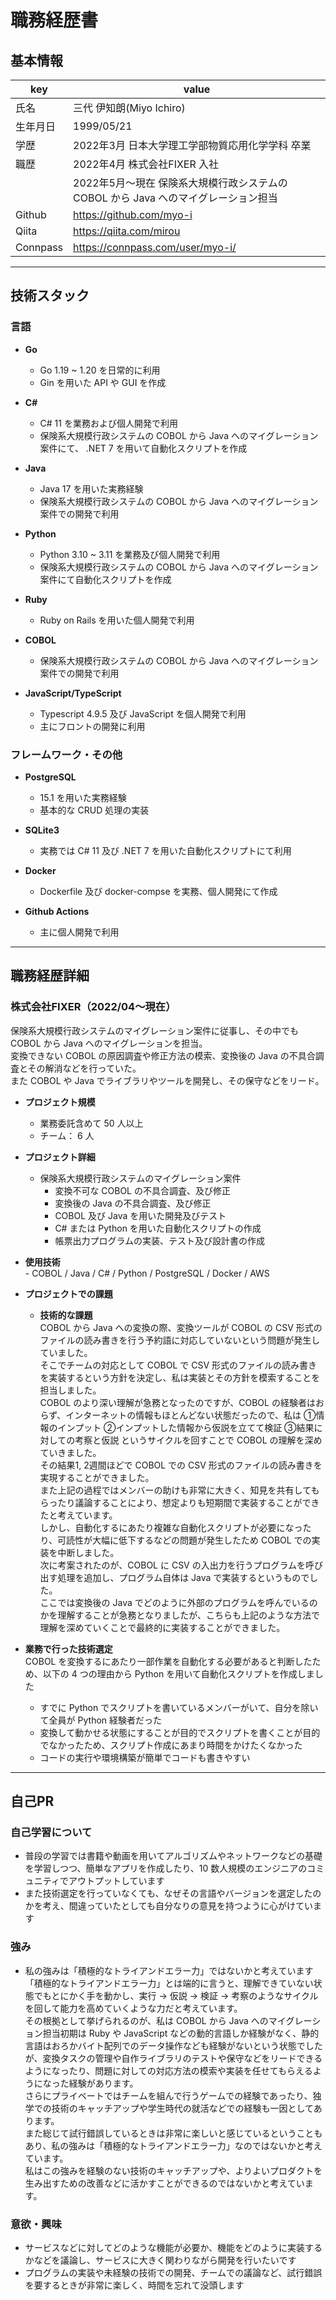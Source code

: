 # 職務経歴書

## 基本情報

|key|value|
|---|---|
|氏名|三代 伊知朗(Miyo Ichiro)|
|生年月日|1999/05/21|
|学歴|2022年3月       日本大学理工学部物質応用化学学科 卒業|
|職歴|2022年4月       株式会社FIXER 入社|
|    |2022年5月～現在 保険系大規模行政システムの COBOL から Java へのマイグレーション担当|
|Github|https://github.com/myo-i|
|Qiita|https://qiita.com/mirou|
|Connpass|https://connpass.com/user/myo-i/|


---

## 技術スタック

### 言語
<!-- (言語のスキルを表現するのであれば、言語のバージョン、パフォーマンスを意識したコーディングテクニック、関連ライブラリなどの組み合わせ経験などを書く) -->
- **Go**  
    - Go 1.19 ~ 1.20 を日常的に利用  
    - Gin を用いた API や GUI を作成  
    <!-- - JWT, PASETO, Gin, Viper 後はlesson_goで使ってた標準のパッケージとか   -->

- **C#**  
    - C# 11 を業務および個人開発で利用  
    - 保険系大規模行政システムの COBOL から Java へのマイグレーション案件にて、 .NET 7 を用いて自動化スクリプトを作成  

- **Java**  
    - Java 17 を用いた実務経験  
    - 保険系大規模行政システムの COBOL から Java へのマイグレーション案件での開発で利用 

- **Python**  
    - Python 3.10 ~ 3.11 を業務及び個人開発で利用  
    - 保険系大規模行政システムの COBOL から Java へのマイグレーション案件にて自動化スクリプトを作成  

- **Ruby**  
    - Ruby on Rails を用いた個人開発で利用  

- **COBOL**
   - 保険系大規模行政システムの COBOL から Java へのマイグレーション案件での開発で利用  

- **JavaScript/TypeScript**  
    - Typescript 4.9.5 及び JavaScript を個人開発で利用  
    - 主にフロントの開発に利用


### フレームワーク・その他
- **PostgreSQL**  
    - 15.1 を用いた実務経験  
    - 基本的な CRUD 処理の実装  
    <!-- - プライベートでの学習①埋め込みSQLが使われていてSQLで動かす必要がある。②保険系の大規模行政システムで税金や金額の支給に関しての処理が必要なためデータの整合性、安全性が非常に重要。③何千万、何億というデータを処理する場合もあるので大量のデータを処理する必要があるから？   -->

- **SQLite3**  
    - 実務では C# 11 及び .NET 7 を用いた自動化スクリプトにて利用 

- **Docker**  
    - Dockerfile 及び docker-compse を実務、個人開発にて作成

- **Github Actions**  
    - 主に個人開発で利用


---

## 職務経歴詳細

### 株式会社FIXER（2022/04〜現在）
保険系大規模行政システムのマイグレーション案件に従事し、その中でも COBOL から Java へのマイグレーションを担当。  
変換できない COBOL の原因調査や修正方法の模索、変換後の Java の不具合調査とその解消などを行っていた。  
また COBOL や Java でライブラリやツールを開発し、その保守などをリード。

- **プロジェクト規模**
    - 業務委託含めて 50 人以上
    - チーム： 6 人
- **プロジェクト詳細**
    - 保険系大規模行政システムのマイグレーション案件
        - 変換不可な COBOL の不具合調査、及び修正
        - 変換後の Java の不具合調査、及び修正
        - COBOL 及び Java を用いた開発及びテスト
        - C# または Python を用いた自動化スクリプトの作成
        - 帳票出力プログラムの実装、テスト及び設計書の作成
- **使用技術**  
        - COBOL / Java / C# / Python / PostgreSQL / Docker / AWS
    <!-- - C#, Python を用いた自動化スクリプトの開発
    - COBOL から Java への変換
    - COBOL 及び Java を用いたツールの作成
    - JUnit 及び Mockito を用いた Java のテスト
    - Maven を用いたビルド
    - PostgreSQL を用いた DB 操作
    - 同値性検証環境へのデプロイ
    - Java から dll を呼び出すラッパーの作成 etc -->
    <!-- # 長いと読むの大変だから短くしてもいいかも！！ -->
- **プロジェクトでの課題**

    <!-- - **機能改善のやつ** -->
    <!-- - **恐らく技術的な話を聞きたいはずだからCSVでいく** -->
    - **技術的な課題**  
    COBOL から Java への変換の際、変換ツールが COBOL の CSV 形式のファイルの読み書きを行う予約語に対応していないという問題が発生していました。  
    そこでチームの対応として COBOL で CSV 形式のファイルの読み書きを実装するという方針を決定し、私は実装とその方針を模索することを担当しました。  
    COBOL のより深い理解が急務となったのですが、COBOL の経験者はおらず、インターネットの情報もほとんどない状態だったので、私は ①情報のインプット ②インプットした情報から仮説を立てて検証 ③結果に対しての考察と仮説 というサイクルを回すことで COBOL の理解を深めていきました。  
    その結果1, 2週間ほどで COBOL での CSV 形式のファイルの読み書きを実現することができました。  
    また上記の過程ではメンバーの助けも非常に大きく、知見を共有してもらったり議論することにより、想定よりも短期間で実装することができたと考えています。  
    しかし、自動化するにあたり複雑な自動化スクリプトが必要になったり、可読性が大幅に低下するなどの問題が発生したため COBOL での実装を中断しました。  
    次に考案されたのが、COBOL に CSV の入出力を行うプログラムを呼び出す処理を追加し、プログラム自体は Java で実装するというものでした。  
    ここでは変換後の Java でどのように外部のプログラムを呼んでいるのかを理解することが急務となりましたが、こちらも上記のような方法で理解を深めていくことで最終的に実装することができました。
    

- **業務で行った技術選定**  
    COBOL を変換するにあたり一部作業を自動化する必要があると判断したため、以下の 4 つの理由から Python を用いて自動化スクリプトを作成しました  
    - すでに Python でスクリプトを書いているメンバーがいて、自分を除いて全員が Python 経験者だった  
    - 変換して動かせる状態にすることが目的でスクリプトを書くことが目的でなかったため、スクリプト作成にあまり時間をかけたくなかった  
    - コードの実行や環境構築が簡単でコードも書きやすい  


---

## 自己PR
<!-- ### 技術によって価値提供
技術の特徴を常に意識している -> 技術によって提供できる価値を考える -->


### 自己学習について
- 普段の学習では書籍や動画を用いてアルゴリズムやネットワークなどの基礎を学習しつつ、簡単なアプリを作成したり、10 数人規模のエンジニアのコミュニティでアウトプットしています  
- また技術選定を行っていなくても、なぜその言語やバージョンを選定したのかを考え、間違っていたとしても自分なりの意見を持つように心がけています  
<!-- - 普段のコーディング時に意識していることは、計算量が多くならないように、もっとも適切なデータ構造やアルゴリズムをそれぞれの特徴を踏まえたうえで選択していることです   -->


<!-- ### 好きな言葉
- アルベルト・アインシュタインの「学べば学ぶほど自分の無知を知り、自分の無知を知るほど学びたくなる」という言葉です
    - その理由としては、楽しいという感情を自分が生きるうえで大切にしており、エンジニアという職に就いているのは好奇心が始まりだったからです
    - また楽しいという感情は時間を忘れさせ、努力を努力と思わないくらいに没頭させてくれます。そのためプライベートの時間があまりないときでも、半年以上、毎日学習を続けられたのは学ぶの楽しいからだと非常に感じています
    - 「好奇心」が自分にとっての人生の軸なので、アインシュタインのこの言葉が好きです -->
### 強み
- 私の強みは「積極的なトライアンドエラー力」ではないかと考えています  
    「積極的なトライアンドエラー力」とは端的に言うと、理解できていない状態でもとにかく手を動かし、実行 → 仮説 → 検証 → 考察のようなサイクルを回して能力を高めていくような力だと考えています。  
    その根拠として挙げられるのが、私は COBOL から Java へのマイグレーション担当初期は Ruby や JavaScript などの動的言語しか経験がなく、静的言語はおろかバイト配列でのデータ操作なども経験がないという状態でしたが、変換タスクの管理や自作ライブラリのテストや保守などをリードできるようになったり、問題に対しての対応方法の模索や実装を任せてもらえるようになった経験があります。  
    さらにプライベートではチームを組んで行うゲームでの経験であったり、独学での技術のキャッチアップや学生時代の就活などでの経験も一因としてあります。  
    また総じて試行錯誤しているときは非常に楽しいと感じているということもあり、私の強みは「積極的なトライアンドエラー力」なのではないかと考えています。  
    私はこの強みを経験のない技術のキャッチアップや、よりよいプロダクトを生み出すための改善などに活かすことができるのではないかと考えています。  


### 意欲・興味
- サービスなどに対してどのような機能が必要か、機能をどのように実装するかなどを議論し、サービスに大きく関わりながら開発を行いたいです
- プログラムの実装や未経験の技術での開発、チームでの議論など、試行錯誤を要するときが非常に楽しく、時間を忘れて没頭します

<!-- **重要！！**
もちろん意思決定に関わった経験がなくても、「上司に言われたからやった」のではなく、チームが意思決定に至った目的や背景を自分の言葉でちゃんと説明ができるという点が大切だと考えて


＜やりたいこと＞ -->


